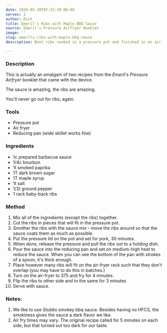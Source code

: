 ```yaml
---
date: 2020-05-30T07:22:10-06:00
serves: 2
author: Rick
title: Emeril's Ribs with Maple BBQ Sauce
source: Emeril's Pressure Airfryer Booklet
image: ''
slug: emerils-ribs-with-maple-bbq-sauce
description: Best ribs cooked in a pressure pot and finished in an air fryer

---
```

### Description

This is actually an amalgam of two recipes from the _Emeril's Pressure Airfryer_ booklet that came with the device.

The sauce is amazing, the ribs are amazing.

You'll never go out for ribs, again.

### Tools

* Pressure pot
* Air fryer
* Reducing pan (wide skillet works fine)

### Ingredients

* 1c prepared barbecue sauce
* 1/4c bourbon
* 1t smoked paprika
* 1T dark brown sugar
* 1T maple syrup
* 1t salt
* 1/2t ground pepper
* 1 rack baby-back ribs

### Method

 1. Mix all of the ingredients (except the ribs) together.
 2. Cut the ribs in pieces that will fit in the pressure pot.
 3. Smother the ribs with the sauce mix - move the ribs around so that the sauce coats them as much as possible.
 4. Put the pressure lid on the pot and set for pork, 30 minutes.
 5. When done, release the pressure and pull the ribs out to a holding dish.
 6. Pour the sauce into the reducing pan and set on medium-high heat to reduce the sauce.  When you can see the bottom of the pan with strokes of a spoon, it's thick enough.
 7. Place however many ribs will fit on the air-fryer rack such that they don't overlap (you may have to do this in batches.)
 8. Turn on the air-fryer to 375 and fry for 4 minutes.
 9. Flip the ribs to other side and to the same for 3 minutes
10. Serve with sauce.

### Notes:

1. We like to use _Stubbs_ smokey bbq sauce.  Besides having no HFCS, the smokiness gives the sauce a dark flavor we like.
2. Air fry times may vary.  The original recipe called for 5 minutes on each side, but that turned out too dark for our taste.